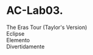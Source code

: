 # AC-Lab03. <h>
The Eras Tour (Taylor's Version) <br>
Eclipse <br>
Elemento <br>
Divertidamente <br>



